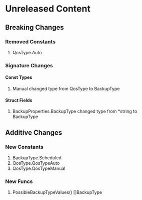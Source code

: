 # Unreleased Content

## Breaking Changes

### Removed Constants

1. QosType.Auto

### Signature Changes

#### Const Types

1. Manual changed type from QosType to BackupType

#### Struct Fields

1. BackupProperties.BackupType changed type from *string to BackupType

## Additive Changes

### New Constants

1. BackupType.Scheduled
1. QosType.QosTypeAuto
1. QosType.QosTypeManual

### New Funcs

1. PossibleBackupTypeValues() []BackupType
